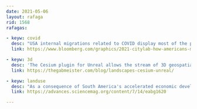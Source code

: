 ```yaml
---
date: 2021-05-06
layout: rafaga
rid: 1568
rafagas:

- keyw: covid
  desc: "USA internal migrations related to COVID display most of the population moving close to their previous location, so it's more an urban shuffle than a departure"
  link: https://www.bloomberg.com/graphics/2021-citylab-how-americans-moved/

- keyw: 3d
  desc: 'The Cesium plugin for Unreal allows the stream of 3D geospatial data for virtual simulations; this tutorial goes through the configuration of lights and volumetric clouds for these landscapes'
  link: https://thegabmeister.com/blog/landscapes-cesium-unreal/

- keyw: landuse
  desc: "As a consequence of South America's accelerated economic development, the human impact on natural land grew 60% between 1985 and 2018"
  link: https://advances.sciencemag.org/content/7/14/eabg1620

---
```

